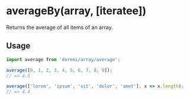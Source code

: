 # averageBy(array, [iteratee])

Returns the average of all items of an array.

## Usage

```js
import average from 'doremi/array/average';

average([0, 1, 2, 3, 4, 5, 6, 7, 8, 9]);
// => 4.5

average(['lorem', 'ipsum', 'sit', 'dolor', 'amet'], x => x.length);
// => 4.4
```
